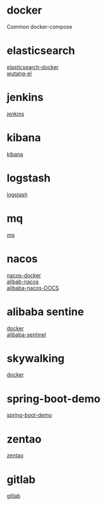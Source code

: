 # docker
Common docker-compose
# elasticsearch
[elasticsearch-docker](https://github.com/hb0730/docker/tree/master/elasticsearch) <br>
[wutang-el](https://github.com/hb0730/docker/tree/master/elasticsearch-wutang)
# jenkins
[jenkins](https://github.com/hb0730/docker/tree/master/jenkins)
# kibana
[kibana](https://github.com/hb0730/docker/tree/master/kibana)
# logstash
[logstash](https://github.com/hb0730/docker/tree/master/logstash)
# mq
[mq](https://github.com/hb0730/docker/tree/master/mq)
# nacos 
[nacos-docker](https://github.com/hb0730/docker/tree/master/nacos) <br>
[alibab-nacos](https://github.com/nacos-group/nacos-docker) <br>
[alibaba-nacos-DOCS](https://nacos.io/en-us/index.html) <br>
# alibaba sentine 
[docker](https://github.com/hb0730/docker/tree/master/sentinel)<br>
[alibaba-sentinel](https://github.com/alibaba/Sentinel) <br>
# skywalking
[docker](https://github.com/hb0730/docker/tree/master/skywalking) 
# spring-boot-demo
[spring-boot-demo](https://github.com/hb0730/docker/tree/master/spring-boot-demo)
# zentao
[zentao](https://github.com/hb0730/docker/tree/master/zentao)
# gitlab
[gitlab](https://github.com/hb0730/docker/tree/master/gitlab)